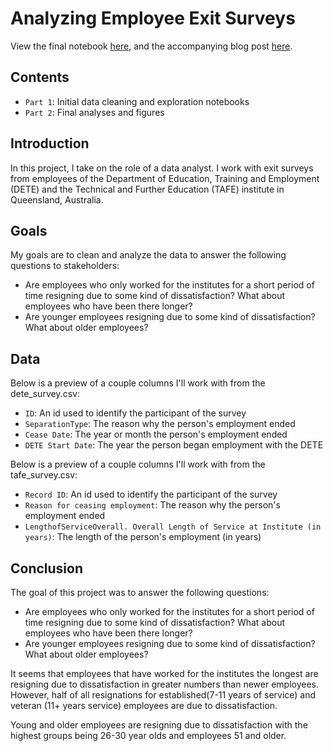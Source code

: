 # Analyzing Employee Exit Surveys

View the final notebook [here](https://nbviewer.jupyter.org/github/d-alvear/Analyzing-Employee-Exit-Surveys/blob/master/Part%202/V7_analyzing_employee_exit_surveys.ipynb), and the accompanying blog post [here](https://medium.com/@deandraalvear/analyzing-employee-exit-surveys-269d058bd762).

## Contents
* `Part 1`: Initial data cleaning and exploration notebooks
* `Part 2`: Final analyses and figures

## Introduction
In this project, I take on the role of a data analyst. I work with exit surveys from employees of the Department of Education, Training and Employment (DETE) and the Technical and Further Education (TAFE) institute in Queensland, Australia.

## Goals
My goals are to clean and analyze the data to answer the following questions to stakeholders:
* Are employees who only worked for the institutes for a short period of time resigning due to some kind of dissatisfaction? What about employees who have been there longer?
* Are younger employees resigning due to some kind of dissatisfaction? What about older employees?

## Data
Below is a preview of a couple columns I'll work with from the dete_survey.csv:

* `ID`: An id used to identify the participant of the survey
* `SeparationType`: The reason why the person's employment ended
* `Cease Date`: The year or month the person's employment ended
* `DETE Start Date`: The year the person began employment with the DETE

Below is a preview of a couple columns I'll work with from the tafe_survey.csv:

* `Record ID`: An id used to identify the participant of the survey
* `Reason for ceasing employment`: The reason why the person's employment ended
* `LengthofServiceOverall. Overall Length of Service at Institute (in years)`: The length of the person's employment (in years)

## Conclusion
The goal of this project was to answer the following questions:

* Are employees who only worked for the institutes for a short period of time resigning due to some kind of dissatisfaction? What about employees who have been there longer?
* Are younger employees resigning due to some kind of dissatisfaction? What about older employees?

It seems that employees that have worked for the institutes the longest are resigning due to dissatisfaction in greater numbers than newer employees. However, half of all resignations for established(7-11 years of service) and veteran (11+ years service) employees are due to dissatisfaction.

Young and older employees are resigning due to dissatisfaction with the highest groups being 26-30 year olds and employees 51 and older.
